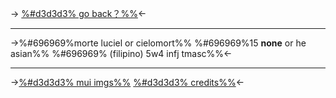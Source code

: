 -> [%#d3d3d3%  go back？%%](https://rentry.co/white)<-

***

->%#696969%morte luciel or  cielomort%%
%#696969%15 **none** or he asian%%
%#696969% (filipino) 5w4 infj tmasc%%<-

***
->[%#d3d3d3%  mui imgs%%](https://rentry.co/romancia)
[%#d3d3d3%  credits%%](https://rentry.co/memoire)<-
